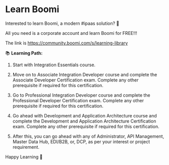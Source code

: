 # Learn Boomi

Interested to learn Boomi, a modern #ipaas solution? 🚀

All you need is a corporate account and learn Boomi for FREE!!!

The link is https://community.boomi.com/s/learning-library

📚 **Learning Path:**
1. Start with Integration Essentials course.

2. Move on to Associate Integration Developer course and complete the Associate Developer Certification exam. Complete any other prerequisite if required for this certification.

3. Go to Professional Integration Developer course and complete the Professional Developer Certification exam. Complete any other prerequisite if required for this certification.

4. Go ahead with Development and Application Architecture course and complete the Development and Application Architecture Certification exam. Complete any other prerequisite if required for this certification.

5. After this, you can go ahead with any of Administrator, API Management, Master Data Hub, EDI/B2B, or, DCP, as per your interest or project requirement.

Happy Learning 🔰

